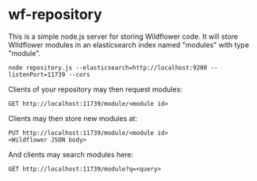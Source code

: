 # wf-repository
This is a simple node.js server for storing Wildflower code.
It will store Wildflower modules in an elasticsearch index named "modules" with type "module".

```
node repository.js --elasticsearch=http://localhost:9200 --listenPort=11739 --cors
```

Clients of your repository may then request modules:
```
GET http://localhost:11739/module/<module id>
```

Clients may then store new modules at:
```
PUT http://localhost:11739/module/<module id>
<Wildflower JSON body>
```

And clients may search modules here:
```
GET http://localhost:11739/module?q=<query>
```
